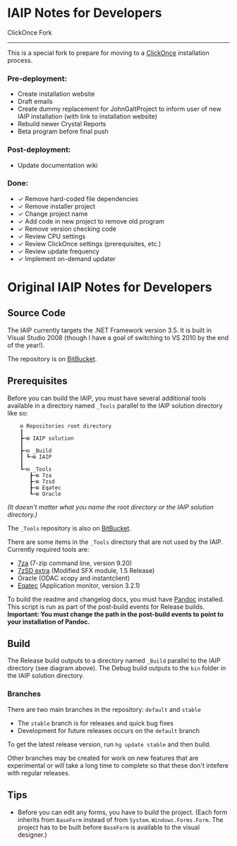 IAIP Notes for Developers
=========================

ClickOnce Fork

---

This is a special fork to prepare for moving to a [ClickOnce](http://msdn.microsoft.com/en-us/library/142dbbz4%28v=vs.90%29.aspx) installation process.

### Pre-deployment:

+ Create installation website
+ Draft emails
+ Create dummy replacement for JohnGaltProject to inform user of new IAIP installation (with link to installation website)
+ Rebuild newer Crystal Reports
+ Beta program before final push

### Post-deployment:

+ Update documentation wiki

### Done:

+ ✓ Remove hard-coded file dependencies
+ ✓ Remove installer project
+ ✓ Change project name
+ ✓ Add code in new project to remove old program
+ ✓ Remove version checking code
+ ✓ Review CPU settings
+ ✓ Review ClickOnce settings (prerequisites, etc.)
+ ✓ Review update frequency
+ ✓ Implement on-demand updater

Original IAIP Notes for Developers
=========================

Source Code
-----------

The IAIP currently targets the .NET Framework version 3.5. It is built in Visual Studio 2008 (though I have a goal of switching to VS 2010 by the end of the year!).

The repository is on [BitBucket](https://bitbucket.org/bgregory/iaip-2008).


Prerequisites
-------------

Before you can build the IAIP, you must have several additional tools available in a directory named `_Tools` parallel to the IAIP solution directory like so:

```t
	⊟ Repositories root directory
    ┃
	┣─⊞ IAIP solution
    ┃
	┣─⊟ _Build
	┃ ┗─⊞ IAIP
    ┃
	┗─⊟ _Tools
	   ┣─⊞ 7za
	   ┣─⊞ 7zsd
	   ┣─⊞ Eqatec
	   ┗─⊞ Oracle
```

*(It doesn't matter what you name the root directory or the IAIP solution directory.)*

The `_Tools` repository is also on [BitBucket](https://bitbucket.org/dougwaldron/tools-for-vs-and-other-projects).

There are some items in the `_Tools` directory that are not used by the IAIP. Currently required tools are:

+ [7za](http://sourceforge.net/projects/sevenzip/files/7-Zip/9.20/) (7-zip command line, version 9.20)
+ [7zSD extra](http://7zsfx.info/en/download.html) (Modified SFX module, 1.5 Release)
+ Oracle (ODAC xcopy and instantclient)
+ [Eqatec](http://www.telerik.com/analytics/download/) (Application monitor, version 3.2.1)

To build the readme and changelog docs, you must have [Pandoc](http://johnmacfarlane.net/pandoc/) installed. This script is run as part of the post-build events for Release builds. **Important: You must change the path in the post-build events to point to your installation of Pandoc.**

Build
-----

The Release build outputs to a directory named `_Build` parallel to the IAIP directory (see diagram above). The Debug build outputs to the `bin` folder in the IAIP solution directory.

### Branches

There are two main branches in the repository: `default` and `stable`

+ The `stable` branch is for releases and quick bug fixes
+ Development for future releases occurs on the `default` branch

To get the latest release version, run `hg update stable` and then build.

Other branches may be created for work on new features that are experimental or will take a long time to complete so that these don't intefere with regular releases.

Tips
----

+ Before you can edit any forms, you have to build the project. (Each form inherits from `BaseForm` instead of from `System.Windows.Forms.Form`. The project has to be built before `BaseForm` is available to the visual designer.)
